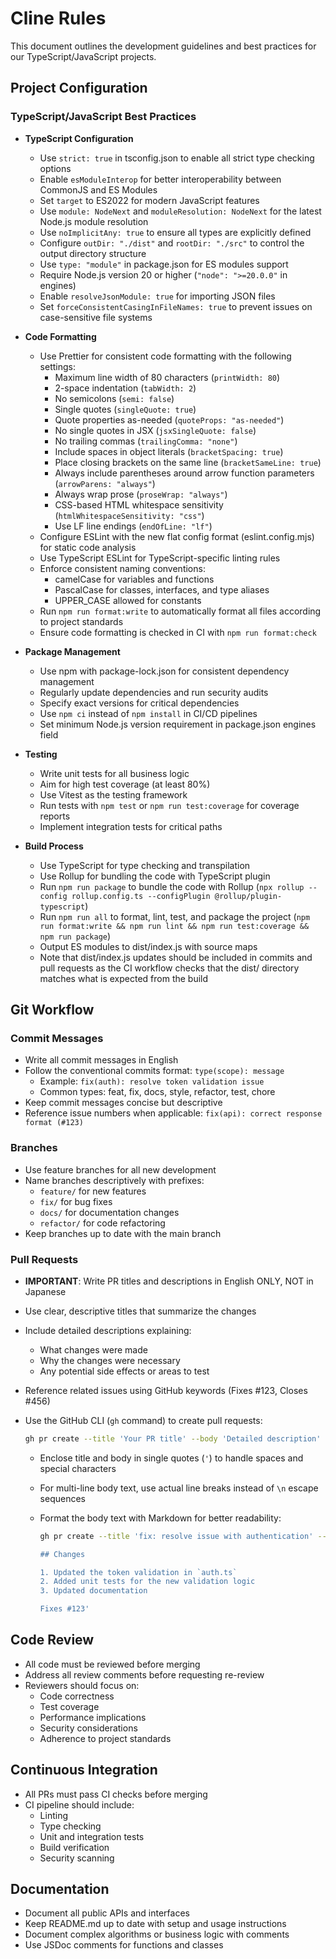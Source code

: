# Cline Rules

This document outlines the development guidelines and best practices for our
TypeScript/JavaScript projects.

## Project Configuration

### TypeScript/JavaScript Best Practices

- **TypeScript Configuration**

  - Use `strict: true` in tsconfig.json to enable all strict type checking
    options
  - Enable `esModuleInterop` for better interoperability between CommonJS and ES
    Modules
  - Set `target` to ES2022 for modern JavaScript features
  - Use `module: NodeNext` and `moduleResolution: NodeNext` for the latest
    Node.js module resolution
  - Use `noImplicitAny: true` to ensure all types are explicitly defined
  - Configure `outDir: "./dist"` and `rootDir: "./src"` to control the output
    directory structure
  - Use `type: "module"` in package.json for ES modules support
  - Require Node.js version 20 or higher (`"node": ">=20.0.0"` in engines)
  - Enable `resolveJsonModule: true` for importing JSON files
  - Set `forceConsistentCasingInFileNames: true` to prevent issues on
    case-sensitive file systems

- **Code Formatting**

  - Use Prettier for consistent code formatting with the following settings:
    - Maximum line width of 80 characters (`printWidth: 80`)
    - 2-space indentation (`tabWidth: 2`)
    - No semicolons (`semi: false`)
    - Single quotes (`singleQuote: true`)
    - Quote properties as-needed (`quoteProps: "as-needed"`)
    - No single quotes in JSX (`jsxSingleQuote: false`)
    - No trailing commas (`trailingComma: "none"`)
    - Include spaces in object literals (`bracketSpacing: true`)
    - Place closing brackets on the same line (`bracketSameLine: true`)
    - Always include parentheses around arrow function parameters
      (`arrowParens: "always"`)
    - Always wrap prose (`proseWrap: "always"`)
    - CSS-based HTML whitespace sensitivity (`htmlWhitespaceSensitivity: "css"`)
    - Use LF line endings (`endOfLine: "lf"`)
  - Configure ESLint with the new flat config format (eslint.config.mjs) for
    static code analysis
  - Use TypeScript ESLint for TypeScript-specific linting rules
  - Enforce consistent naming conventions:
    - camelCase for variables and functions
    - PascalCase for classes, interfaces, and type aliases
    - UPPER_CASE allowed for constants
  - Run `npm run format:write` to automatically format all files according to
    project standards
  - Ensure code formatting is checked in CI with `npm run format:check`

- **Package Management**

  - Use npm with package-lock.json for consistent dependency management
  - Regularly update dependencies and run security audits
  - Specify exact versions for critical dependencies
  - Use `npm ci` instead of `npm install` in CI/CD pipelines
  - Set minimum Node.js version requirement in package.json engines field

- **Testing**

  - Write unit tests for all business logic
  - Aim for high test coverage (at least 80%)
  - Use Vitest as the testing framework
  - Run tests with `npm test` or `npm run test:coverage` for coverage reports
  - Implement integration tests for critical paths

- **Build Process**
  - Use TypeScript for type checking and transpilation
  - Use Rollup for bundling the code with TypeScript plugin
  - Run `npm run package` to bundle the code with Rollup
    (`npx rollup --config rollup.config.ts --configPlugin @rollup/plugin-typescript`)
  - Run `npm run all` to format, lint, test, and package the project
    (`npm run format:write && npm run lint && npm run test:coverage && npm run package`)
  - Output ES modules to dist/index.js with source maps
  - Note that dist/index.js updates should be included in commits and pull
    requests as the CI workflow checks that the dist/ directory matches what is
    expected from the build

## Git Workflow

### Commit Messages

- Write all commit messages in English
- Follow the conventional commits format: `type(scope): message`
  - Example: `fix(auth): resolve token validation issue`
  - Common types: feat, fix, docs, style, refactor, test, chore
- Keep commit messages concise but descriptive
- Reference issue numbers when applicable:
  `fix(api): correct response format (#123)`

### Branches

- Use feature branches for all new development
- Name branches descriptively with prefixes:
  - `feature/` for new features
  - `fix/` for bug fixes
  - `docs/` for documentation changes
  - `refactor/` for code refactoring
- Keep branches up to date with the main branch

### Pull Requests

- **IMPORTANT**: Write PR titles and descriptions in English ONLY, NOT in
  Japanese
- Use clear, descriptive titles that summarize the changes
- Include detailed descriptions explaining:
  - What changes were made
  - Why the changes were necessary
  - Any potential side effects or areas to test
- Reference related issues using GitHub keywords (Fixes #123, Closes #456)
- Use the GitHub CLI (`gh` command) to create pull requests:

  ```bash
  gh pr create --title 'Your PR title' --body 'Detailed description' --base main
  ```

  - Enclose title and body in single quotes (`'`) to handle spaces and special
    characters
  - For multi-line body text, use actual line breaks instead of `\n` escape
    sequences
  - Format the body text with Markdown for better readability:

    ```bash
    gh pr create --title 'fix: resolve issue with authentication' --body 'Fixed the authentication issue by updating the token validation logic.

    ## Changes

    1. Updated the token validation in `auth.ts`
    2. Added unit tests for the new validation logic
    3. Updated documentation

    Fixes #123'
    ```

## Code Review

- All code must be reviewed before merging
- Address all review comments before requesting re-review
- Reviewers should focus on:
  - Code correctness
  - Test coverage
  - Performance implications
  - Security considerations
  - Adherence to project standards

## Continuous Integration

- All PRs must pass CI checks before merging
- CI pipeline should include:
  - Linting
  - Type checking
  - Unit and integration tests
  - Build verification
  - Security scanning

## Documentation

- Document all public APIs and interfaces
- Keep README.md up to date with setup and usage instructions
- Document complex algorithms or business logic with comments
- Use JSDoc comments for functions and classes
